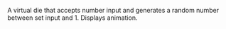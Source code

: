 A virtual die that accepts number input and generates a random number between set input and 1. Displays animation.
